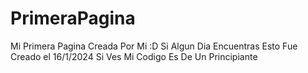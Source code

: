 # PrimeraPagina
Mi Primera Pagina Creada Por Mi :D
Si Algun Dia Encuentras Esto Fue Creado el 16/1/2024
Si Ves Mi Codigo Es De Un Principiante
